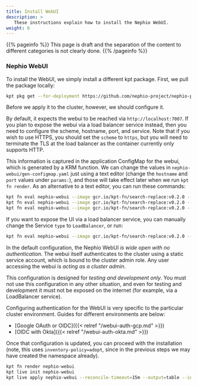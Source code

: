 ```yaml
---
title: Install WebUI
description: >
   These instructions explain how to install the Nephio WebUI.
weight: 6
---
```


{{% pageinfo %}}
This page is draft and the separation of the content to different categories is not clearly done. 
{{% /pageinfo %}}


### Nephio WebUI

To install the WebUI, we simply install a different kpt package. First, we pull the package locally:

```bash
kpt pkg get --for-deployment https://github.com/nephio-project/nephio-packages.git/nephio-webui@v1.0.1
```

Before we apply it to the cluster, however, we should configure it.

By default, it expects the webui to be reached via `http://localhost:7007`. If you plan to expose the webui via a load
balancer service instead, then you need to configure the scheme, hostname, port, and service. Note that if you wish to
use HTTPS, you should set the `scheme` to `https`, but you will need to terminate the TLS at the load balancer as the
container currently only supports HTTP.

This information is captured in the application ConfigMap for the webui, which is generated by a KRM function. We can
change the values in `nephio-webui/gen-configmap.yaml` just using a text editor (change the `hostname` and `port` values
under `params:`), and those will take effect later when we run `kpt fn render`. As an alternative to a text editor, you
can run these commands:

```bash
kpt fn eval nephio-webui --image gcr.io/kpt-fn/search-replace:v0.2.0 --match-kind GenConfigMap -- 'by-path=params.scheme' 'put-value=SCHEME'
kpt fn eval nephio-webui --image gcr.io/kpt-fn/search-replace:v0.2.0 --match-kind GenConfigMap -- 'by-path=params.hostname' 'put-value=HOSTNAME'
kpt fn eval nephio-webui --image gcr.io/kpt-fn/search-replace:v0.2.0 --match-kind GenConfigMap -- 'by-path=params.port' 'put-value=PORT'
```

If you want to expose the UI via a load balancer service, you can manually change the Service `type` to `LoadBalancer`,
or run:

```bash
kpt fn eval nephio-webui --image gcr.io/kpt-fn/search-replace:v0.2.0 --match-kind Service -- 'by-path=spec.type' 'put-value=LoadBalancer'
```

In the default configuration, the Nephio WebUI *is wide open with no authentication*. The webui itself authenticates to
the cluster using a static service account, which is bound to the cluster admin role. Any user accessing the webui is
*acting as a cluster admin*.

This configuration is designed for *testing and development only*. You must not use this configuration in any other
situation, and even for testing and development it must not be exposed on the internet (for example, via a LoadBalancer
service).

Configuring authentication for the WebUI is very specific to the particular cluster environment. Guides for different
environments are below:

- [Google OAuth or OIDC]({{< relref "/webui-auth-gcp.md" >}})
- [OIDC with Okta]({{< relref "/webui-auth-okta.md" >}})

Once that configuration is updated, you can proceed with the installation (note, this uses `inventory-policy=adopt`,
since in the previous steps we may have created the namespace already).

```bash
kpt fn render nephio-webui
kpt live init nephio-webui
kpt live apply nephio-webui --reconcile-timeout=15m --output=table --inventory-policy=adopt
```
